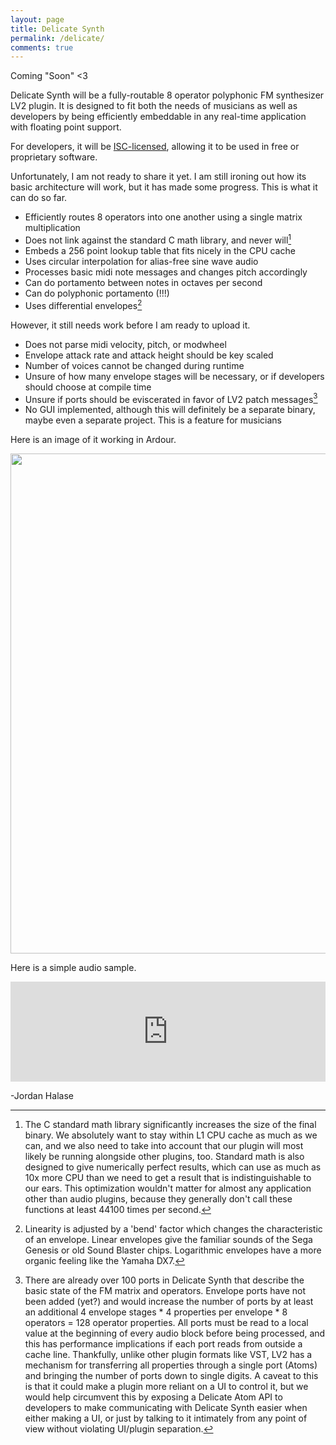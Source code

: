 ```yaml
---
layout: page
title: Delicate Synth
permalink: /delicate/
comments: true
---
```


Coming "Soon"
<3

Delicate Synth will be a fully-routable 8 operator polyphonic FM synthesizer LV2 plugin. It is designed to fit both the needs of musicians as well as developers by being efficiently embeddable in any real-time application with floating point support.

For developers, it will be [ISC-licensed](https://opensource.org/licenses/ISC), allowing it to be used in free or proprietary software.

Unfortunately, I am not ready to share it yet. I am still ironing out how its basic architecture will work, but it has made some progress. This is what it can do so far.

* Efficiently routes 8 operators into one another using a single matrix multiplication
* Does not link against the standard C math library, and never will[^1]
* Embeds a 256 point lookup table that fits nicely in the CPU cache
* Uses circular interpolation for alias-free sine wave audio
* Processes basic midi note messages and changes pitch accordingly
* Can do portamento between notes in octaves per second
* Can do polyphonic portamento (!!!)
* Uses differential envelopes[^2]

However, it still needs work before I am ready to upload it.

* Does not parse midi velocity, pitch, or modwheel
* Envelope attack rate and attack height should be key scaled
* Number of voices cannot be changed during runtime
* Unsure of how many envelope stages will be necessary, or if developers should choose at compile time
* Unsure if ports should be eviscerated in favor of LV2 patch messages[^3]
* No GUI implemented, although this will definitely be a separate binary, maybe even a separate project. This is a feature for musicians

Here is an image of it working in Ardour.

<img src="http://i.imgur.com/nnBSmNG.png" width="800px" height="auto" />

Here is a simple audio sample.

<iframe width="100%" height="160" src="https://clyp.it/sm0vzcud/widget" frameborder="0"></iframe>

-Jordan Halase

[^1]: The C standard math library significantly increases the size of the final binary. We absolutely want to stay within L1 CPU cache as much as we can, and we also need to take into account that our plugin will most likely be running alongside other plugins, too. Standard math is also designed to give numerically perfect results, which can use as much as 10x more CPU than we need to get a result that is indistinguishable to our ears. This optimization wouldn't matter for almost any application other than audio plugins, because they generally don't call these functions at least 44100 times per second.

[^2]: Linearity is adjusted by a 'bend' factor which changes the characteristic of an envelope. Linear envelopes give the familiar sounds of the Sega Genesis or old Sound Blaster chips. Logarithmic envelopes have a more organic feeling like the Yamaha DX7.

[^3]: There are already over 100 ports in Delicate Synth that describe the basic state of the FM matrix and operators. Envelope ports have not been added (yet?) and would increase the number of ports by at least an additional 4 envelope stages * 4 properties per envelope * 8 operators = 128 operator properties. All ports must be read to a local value at the beginning of every audio block before being processed, and this has performance implications if each port reads from outside a cache line. Thankfully, unlike other plugin formats like VST, LV2 has a mechanism for transferring all properties through a single port (Atoms) and bringing the number of ports down to single digits. A caveat to this is that it could make a plugin more reliant on a UI to control it, but we would help circumvent this by exposing a Delicate Atom API to developers to make communicating with Delicate Synth easier when either making a UI, or just by talking to it intimately from any point of view without violating UI/plugin separation.
